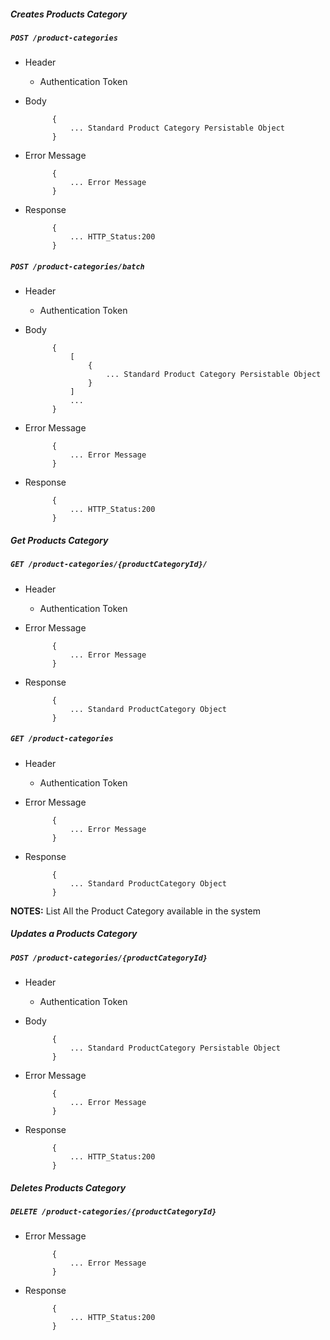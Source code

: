##### Creates Products Category

##### `POST /product-categories`
+ Header
	- Authentication Token


+ Body

            {
                ... Standard Product Category Persistable Object
            }
+ Error Message

			{
				... Error Message
			}            
+ Response

            {
                ... HTTP_Status:200
            }
			
##### `POST /product-categories/batch`
+ Header
	- Authentication Token


+ Body

            {
                [	
					{
						... Standard Product Category Persistable Object
					}
				]
				...
            }
+ Error Message

			{
				... Error Message
			}            
+ Response

            {
                ... HTTP_Status:200
            }
    

##### Get Products Category           
            
##### `GET /product-categories/{productCategoryId}/`
+ Header
	- Authentication Token
+ Error Message

			{
				... Error Message
			}
+ Response

            {
                ... Standard ProductCategory Object
            }
            

##### `GET /product-categories`
+ Header
	- Authentication Token
+ Error Message

			{
				... Error Message
			}
+ Response

            {
                ... Standard ProductCategory Object
            }
            
**NOTES:** List All the Product Category available in the system

##### Updates a Products Category  
       
##### `POST /product-categories/{productCategoryId}`
+ Header
	- Authentication Token

+ Body

            {
                ... Standard ProductCategory Persistable Object
            }
            
+ Error Message

			{
				... Error Message
			}     
+ Response

			{
				... HTTP_Status:200
			}
			
##### Deletes Products Category 
       
##### `DELETE /product-categories/{productCategoryId}`
+ Error Message

			{
				... Error Message
			}
+ Response

			{
				... HTTP_Status:200
			}